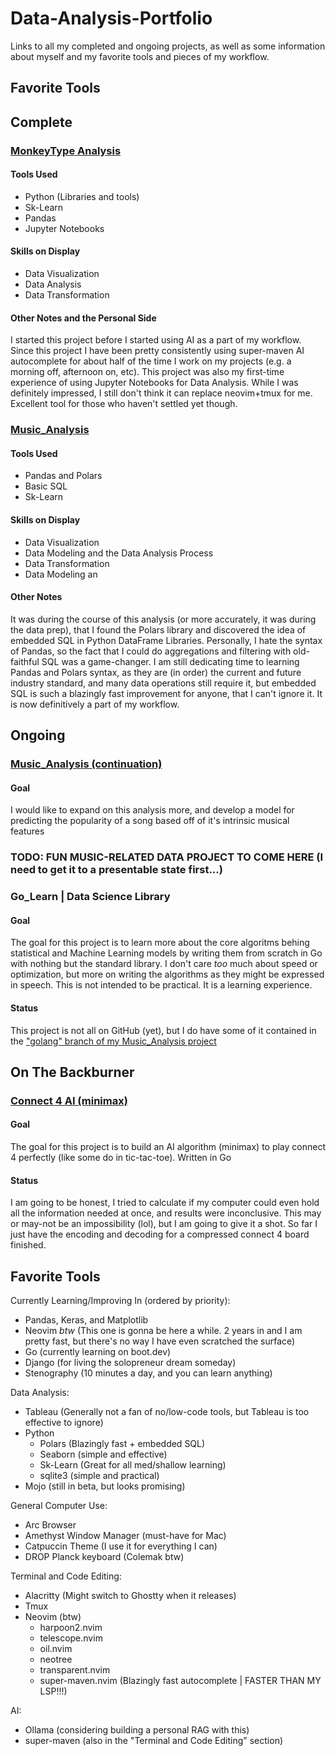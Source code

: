 # Data-Analysis-Portfolio
Links to all my completed and ongoing projects, as well as some information about myself and my favorite tools and pieces of my workflow.
## Favorite Tools
## Complete
### [MonkeyType Analysis](https://github.com/jackcooperusesvim/monkeytype-analysis)
#### Tools Used
  - Python (Libraries and tools)
  - Sk-Learn
  -  Pandas
  -  Jupyter Notebooks
#### Skills on Display
  - Data Visualization
  - Data Analysis
  - Data Transformation
#### Other Notes and the Personal Side
  I started this project before I started using AI as a part of my workflow. Since this project I have been pretty consistently using super-maven AI autocomplete for about half of the time I work on my projects (e.g. a morning off, afternoon on, etc). This project was also my first-time experience of using Jupyter Notebooks for Data Analysis. While I was definitely impressed, I still don't think it can replace neovim+tmux for me. Excellent tool for those who haven't settled yet though.

### [Music_Analysis](https://github.com/jackcooperusesvim/Music_Analysis)
#### Tools Used
  - Pandas and Polars
  - Basic SQL
  - Sk-Learn
#### Skills on Display
  - Data Visualization
  - Data Modeling and the Data Analysis Process
  - Data Transformation
  - Data Modeling an
#### Other Notes
  It was during the course of this analysis (or more accurately, it was during the data prep), that I found the Polars library and discovered the idea of embedded SQL in Python DataFrame Libraries. Personally, I hate the syntax of Pandas, so the fact that I could do aggregations and filtering with old-faithful SQL was a game-changer. I am still dedicating time to learning Pandas and Polars syntax, as they are (in order) the current and future industry standard, and many data operations still require it, but embedded SQL is such a blazingly fast improvement for anyone, that I can't ignore it. It is now definitively a part of my workflow.
  
## Ongoing

### [Music_Analysis (continuation)](https://github.com/jackcooperusesvim/Music_Analysis)
#### Goal
  I would like to expand on this analysis more, and develop a model for predicting the popularity of a song based off of it's intrinsic musical features

### TODO: FUN MUSIC-RELATED DATA PROJECT TO COME HERE (I need to get it to a presentable state first...)

### Go_Learn | Data Science Library
#### Goal
  The goal for this project is to learn more about the core algoritms behing statistical and Machine Learning models by writing them from scratch in Go with nothing but the standard library. I don't care _too_ much about speed or optimization, but more on writing the algorithms as they might be expressed in speech. This is not intended to be practical. It is a learning experience.
#### Status
  This project is not all on GitHub (yet), but I do have some of it contained in the ["golang" branch of my Music_Analysis project](https://github.com/jackcooperusesvim/Music_Analysis/tree/golang)
  
## On The Backburner

### [Connect 4 AI (minimax)](https://github.com/jackcooperusesvim/connect4)
#### Goal
  The goal for this project is to build an AI algorithm (minimax) to play connect 4 perfectly (like some do in tic-tac-toe). Written in Go
#### Status
  I am going to be honest, I tried to calculate if my computer could even hold all the information needed at once, and results were inconclusive. This may or may-not be an impossibility (lol), but I am going to give it a shot. So far I just have the encoding and decoding for a compressed connect 4 board finished.
  
## Favorite Tools

Currently Learning/Improving In (ordered by priority):
- Pandas, Keras, and Matplotlib
- Neovim _btw_ (This one is gonna be here a while. 2 years in and I am pretty fast, but there's no way I have even scratched the surface)
- Go (currently learning on boot.dev)
- Django (for living the solopreneur dream someday)
- Stenography (10 minutes a day, and you can learn anything)

Data Analysis:
  - Tableau (Generally not a fan of no/low-code tools, but Tableau is too effective to ignore)
  - Python
    - Polars (Blazingly fast + embedded SQL)
    - Seaborn (simple and effective)
    - Sk-Learn (Great for all med/shallow learning)
    - sqlite3 (simple and practical)
  - Mojo (still in beta, but looks promising)

General Computer Use:
  - Arc Browser
  - Amethyst Window Manager (must-have for Mac)
  - Catpuccin Theme (I use it for everything I can)
  - DROP Planck keyboard (Colemak btw)

Terminal and Code Editing:
  - Alacritty (Might switch to Ghostty when it releases)
  - Tmux
  - Neovim (btw)
    - harpoon2.nvim
    - telescope.nvim
    - oil.nvim
    - neotree
    - transparent.nvim
    - super-maven.nvim (Blazingly fast autocomplete | FASTER THAN MY LSP!!!)
  
AI:
  - Ollama (considering building a personal RAG with this)
  - super-maven (also in the "Terminal and Code Editing" section)

